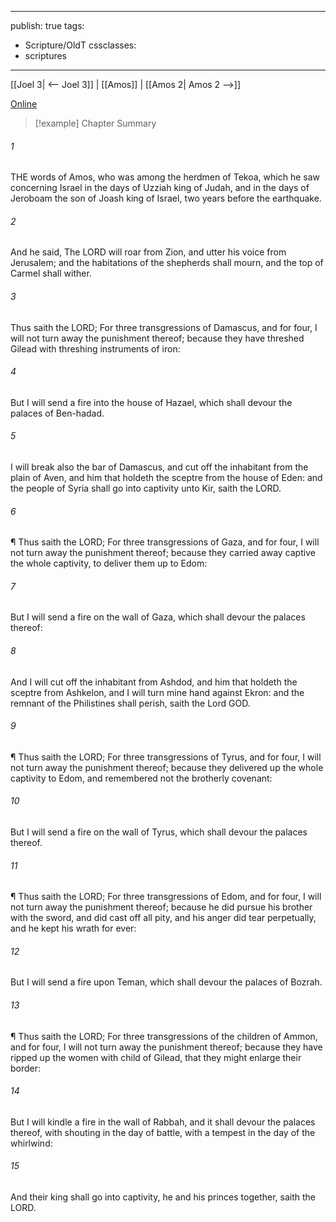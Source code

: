 

---
publish: true
tags:
  - Scripture/OldT
cssclasses:
  - scriptures
---
[[Joel 3| <-- Joel 3]] | [[Amos]] | [[Amos 2| Amos 2 -->]]

[Online](https://churchofjesuschrist.org/study/scriptures/ot/amos/1?lang=eng)

>[!example] Chapter Summary
>
###### 1
THE words of Amos, who was among the herdmen of Tekoa, which he saw concerning Israel in the days of Uzziah king of Judah, and in the days of Jeroboam the son of Joash king of Israel, two years before the earthquake.
###### 2
And he said, The LORD will roar from Zion, and utter his voice from Jerusalem; and the habitations of the shepherds shall mourn, and the top of Carmel shall wither.
###### 3
Thus saith the LORD; For three transgressions of Damascus, and for four, I will not turn away the punishment thereof; because they have threshed Gilead with threshing instruments of iron:
###### 4
But I will send a fire into the house of Hazael, which shall devour the palaces of Ben-hadad.
###### 5
I will break also the bar of Damascus, and cut off the inhabitant from the plain of Aven, and him that holdeth the sceptre from the house of Eden: and the people of Syria shall go into captivity unto Kir, saith the LORD.
###### 6
¶ Thus saith the LORD; For three transgressions of Gaza, and for four, I will not turn away the punishment thereof; because they carried away captive the whole captivity, to deliver them up to Edom:
###### 7
But I will send a fire on the wall of Gaza, which shall devour the palaces thereof:
###### 8
And I will cut off the inhabitant from Ashdod, and him that holdeth the sceptre from Ashkelon, and I will turn mine hand against Ekron: and the remnant of the Philistines shall perish, saith the Lord GOD.
###### 9
¶ Thus saith the LORD; For three transgressions of Tyrus, and for four, I will not turn away the punishment thereof; because they delivered up the whole captivity to Edom, and remembered not the brotherly covenant:
###### 10
But I will send a fire on the wall of Tyrus, which shall devour the palaces thereof.
###### 11
¶ Thus saith the LORD; For three transgressions of Edom, and for four, I will not turn away the punishment thereof; because he did pursue his brother with the sword, and did cast off all pity, and his anger did tear perpetually, and he kept his wrath for ever:
###### 12
But I will send a fire upon Teman, which shall devour the palaces of Bozrah.
###### 13
¶ Thus saith the LORD; For three transgressions of the children of Ammon, and for four, I will not turn away the punishment thereof; because they have ripped up the women with child of Gilead, that they might enlarge their border:
###### 14
But I will kindle a fire in the wall of Rabbah, and it shall devour the palaces thereof, with shouting in the day of battle, with a tempest in the day of the whirlwind:
###### 15
And their king shall go into captivity, he and his princes together, saith the LORD.



